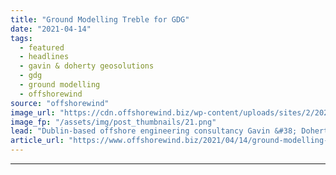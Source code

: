 ```yaml
---
title: "Ground Modelling Treble for GDG"
date: "2021-04-14"
tags: 
  - featured
  - headlines
  - gavin & doherty geosolutions
  - gdg
  - ground modelling
  - offshorewind
source: "offshorewind"
image_url: "https://cdn.offshorewind.biz/wp-content/uploads/sites/2/2021/04/14120004/Ground-Modelling-Treble-for-GDG.png"
image_fp: "/assets/img/post_thumbnails/21.png"
lead: "Dublin-based offshore engineering consultancy Gavin &#38; Doherty Geosolutions (GDG) has secured three ground modelling"
article_url: "https://www.offshorewind.biz/2021/04/14/ground-modelling-treble-for-gdg/"
---
```


---
